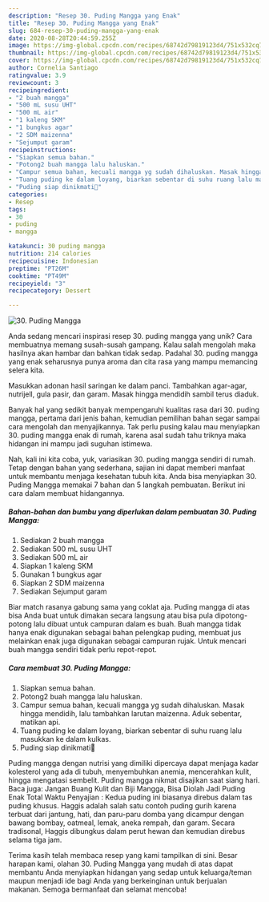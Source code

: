 ```yaml
---
description: "Resep 30. Puding Mangga yang Enak"
title: "Resep 30. Puding Mangga yang Enak"
slug: 684-resep-30-puding-mangga-yang-enak
date: 2020-08-28T20:44:59.255Z
image: https://img-global.cpcdn.com/recipes/68742d79819123d4/751x532cq70/30-puding-mangga-foto-resep-utama.jpg
thumbnail: https://img-global.cpcdn.com/recipes/68742d79819123d4/751x532cq70/30-puding-mangga-foto-resep-utama.jpg
cover: https://img-global.cpcdn.com/recipes/68742d79819123d4/751x532cq70/30-puding-mangga-foto-resep-utama.jpg
author: Cornelia Santiago
ratingvalue: 3.9
reviewcount: 3
recipeingredient:
- "2 buah mangga"
- "500 mL susu UHT"
- "500 mL air"
- "1 kaleng SKM"
- "1 bungkus agar"
- "2 SDM maizenna"
- "Sejumput garam"
recipeinstructions:
- "Siapkan semua bahan."
- "Potong2 buah mangga lalu haluskan."
- "Campur semua bahan, kecuali mangga yg sudah dihaluskan. Masak hingga mendidih, lalu tambahkan larutan maizenna. Aduk sebentar, matikan api."
- "Tuang puding ke dalam loyang, biarkan sebentar di suhu ruang lalu masukkan ke dalam kulkas."
- "Puding siap dinikmati🤗"
categories:
- Resep
tags:
- 30
- puding
- mangga

katakunci: 30 puding mangga 
nutrition: 214 calories
recipecuisine: Indonesian
preptime: "PT26M"
cooktime: "PT49M"
recipeyield: "3"
recipecategory: Dessert

---
```



![30. Puding Mangga](https://img-global.cpcdn.com/recipes/68742d79819123d4/751x532cq70/30-puding-mangga-foto-resep-utama.jpg)

Anda sedang mencari inspirasi resep 30. puding mangga yang unik? Cara membuatnya memang susah-susah gampang. Kalau salah mengolah maka hasilnya akan hambar dan bahkan tidak sedap. Padahal 30. puding mangga yang enak seharusnya punya aroma dan cita rasa yang mampu memancing selera kita.

Masukkan adonan hasil saringan ke dalam panci. Tambahkan agar-agar, nutrijell, gula pasir, dan garam. Masak hingga mendidih sambil terus diaduk.

Banyak hal yang sedikit banyak mempengaruhi kualitas rasa dari 30. puding mangga, pertama dari jenis bahan, kemudian pemilihan bahan segar sampai cara mengolah dan menyajikannya. Tak perlu pusing kalau mau menyiapkan 30. puding mangga enak di rumah, karena asal sudah tahu triknya maka hidangan ini mampu jadi suguhan istimewa.


Nah, kali ini kita coba, yuk, variasikan 30. puding mangga sendiri di rumah. Tetap dengan bahan yang sederhana, sajian ini dapat memberi manfaat untuk membantu menjaga kesehatan tubuh kita. Anda bisa menyiapkan 30. Puding Mangga memakai 7 bahan dan 5 langkah pembuatan. Berikut ini cara dalam membuat hidangannya.

<!--inarticleads1-->

##### Bahan-bahan dan bumbu yang diperlukan dalam pembuatan 30. Puding Mangga:

1. Sediakan 2 buah mangga
1. Sediakan 500 mL susu UHT
1. Sediakan 500 mL air
1. Siapkan 1 kaleng SKM
1. Gunakan 1 bungkus agar
1. Siapkan 2 SDM maizenna
1. Sediakan Sejumput garam


Biar match rasanya gabung sama yang coklat aja. Puding mangga di atas bisa Anda buat untuk dimakan secara langsung atau bisa pula dipotong-potong lalu dibuat untuk campuran dalam es buah. Buah mangga tidak hanya enak digunakan sebagai bahan pelengkap puding, membuat jus melainkan enak juga digunakan sebagai campuran rujak. Untuk mencari buah mangga sendiri tidak perlu repot-repot. 

<!--inarticleads2-->

##### Cara membuat 30. Puding Mangga:

1. Siapkan semua bahan.
1. Potong2 buah mangga lalu haluskan.
1. Campur semua bahan, kecuali mangga yg sudah dihaluskan. Masak hingga mendidih, lalu tambahkan larutan maizenna. Aduk sebentar, matikan api.
1. Tuang puding ke dalam loyang, biarkan sebentar di suhu ruang lalu masukkan ke dalam kulkas.
1. Puding siap dinikmati🤗


Puding mangga dengan nutrisi yang dimiliki dipercaya dapat menjaga kadar kolesterol yang ada di tubuh, menyembuhkan anemia, mencerahkan kulit, hingga mengatasi sembelit. Puding mangga nikmat disajikan saat siang hari. Baca juga: Jangan Buang Kulit dan Biji Mangga, Bisa Diolah Jadi Puding Enak Total Waktu Penyajian : Kedua puding ini biasanya direbus dalam tas puding khusus. Haggis adalah salah satu contoh puding gurih karena terbuat dari jantung, hati, dan paru-paru domba yang dicampur dengan bawang bombay, oatmeal, lemak, aneka rempah, dan garam. Secara tradisonal, Haggis dibungkus dalam perut hewan dan kemudian direbus selama tiga jam. 

Terima kasih telah membaca resep yang kami tampilkan di sini. Besar harapan kami, olahan 30. Puding Mangga yang mudah di atas dapat membantu Anda menyiapkan hidangan yang sedap untuk keluarga/teman maupun menjadi ide bagi Anda yang berkeinginan untuk berjualan makanan. Semoga bermanfaat dan selamat mencoba!
